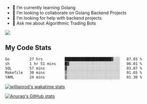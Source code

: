 
- 🌱 I’m currently learning Golang
- 👯 I’m looking to collaborate on Golang Backend Projects
- 🤔 I’m looking for help with backend projects
- 💬 Ask me about Algorithmic Trading Bots

![](https://github-profile-trophy.vercel.app/?username=kevinbarrero)

## My Code Stats

<!--START_SECTION:waka-->

```txt
Go         27 hrs          █████████████████████▓░░░   87.03 %
sh         1 hr 51 mins    █▓░░░░░░░░░░░░░░░░░░░░░░░   06.01 %
SQL        57 mins         ▓░░░░░░░░░░░░░░░░░░░░░░░░   03.07 %
Makefile   30 mins         ▒░░░░░░░░░░░░░░░░░░░░░░░░   01.65 %
YAML       24 mins         ▒░░░░░░░░░░░░░░░░░░░░░░░░   01.30 %
```

<!--END_SECTION:waka-->

[![willianrod's wakatime stats](https://github-readme-stats.vercel.app/api/wakatime?username=holdandup&layout=compact&theme=react&custom_title=Wakatime%20All%20Time%20Stats&langs_count=8)](https://github.com/anuraghazra/github-readme-stats)

[![Anurag's GitHub stats](https://github-readme-stats.vercel.app/api?username=Kevinbarrero)](https://github.com/anuraghazra/github-readme-stats)




